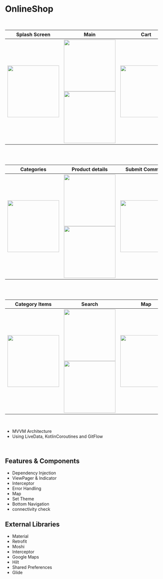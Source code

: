 # OnlineShop


<br>

| Splash Screen | Main | Cart |
|--|--|--|
| <img src="https://user-images.githubusercontent.com/99007231/184059832-826c6f17-3351-49f0-abe3-a34dfabe0ec3.png" width=170px> | <img src="https://user-images.githubusercontent.com/99007231/184045573-7bf78847-3a55-4eb2-9c29-a90e351cec47.png" width=170px> <img src="https://user-images.githubusercontent.com/99007231/184045128-fb87f631-0efc-43a0-bbc0-c21e7e8ddc51.png" width=170px> | <img src="https://user-images.githubusercontent.com/99007231/184050159-27a576ef-998c-45a7-a563-f7bb69a66293.png" width=170px> |
<br>
<br>

| Categories  | Product details | Submit Comment |
|--|--|--|
| <img src="https://user-images.githubusercontent.com/99007231/184043401-1cff6810-cedc-4a50-a818-74eaa2d2a49e.png" width=170px> | <img src="https://user-images.githubusercontent.com/99007231/184048701-b1132216-21cb-4ce9-9176-29104453062c.png" width=170px> <img src="https://user-images.githubusercontent.com/99007231/184056209-3046cd0c-83d9-45d9-b2ea-451224f4e2fb.png" width=170px> | <img src="https://user-images.githubusercontent.com/99007231/184057143-e9a8b4f1-c205-48fe-8c9c-d72e74d72a40.png" width=170px> |
<br>
<br>


| Category Items |Search  | Map | 
|--|--|--|
| <img src="https://user-images.githubusercontent.com/99007231/184043424-1afed87d-7bdc-4b61-97e8-da960fe1177c.png" width=170px> | <img src="https://user-images.githubusercontent.com/99007231/184049581-e6542a64-6a37-4312-aac0-12a090370553.png" width=170px> <img src="https://user-images.githubusercontent.com/99007231/184049456-4c684297-f59d-4de9-bde6-b23370189dca.png" width=170px> | <img src="https://user-images.githubusercontent.com/99007231/184058552-bdae6be7-e3bb-4da5-bdc5-12c2bf1bb405.png" width=170px> |


<br>

 - MVVM Architecture
 - Using LiveData, KotlinCoroutines and GitFlow
 <br>





 ## Features & Components
 - Dependency Injection
 - ViewPager & Indicator
 - Interceptor
 - Error Handling
 - Map
 - Set Theme
 - Bottom Navigation
 - connectivity check
 
 ## External Libraries
 - Material
 - Retrofit
 - Moshi
 - Interceptor
 - Google Maps
 - Hilt
 - Shared Preferences
 - Glide
 
